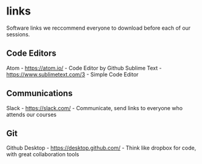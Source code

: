 # links
Software links we reccommend everyone to download before each of our sessions.

## Code Editors
Atom - https://atom.io/ - Code Editor by Github
Sublime Text - https://www.sublimetext.com/3 - Simple Code Editor

## Communications
Slack - https://slack.com/ - Communicate, send links to everyone who attends our courses

## Git 
Github Desktop - https://desktop.github.com/ - Think like dropbox for code, with great collaboration tools
